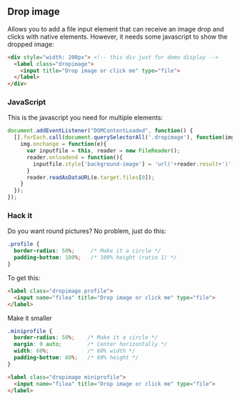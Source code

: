 ## Drop image

Allows you to add a file input element that can receive an image drop and clicks with native elements. However, it needs
some javascript to show the dropped image:

```html
<div style="width: 200px"> <!-- this div just for demo display -->
  <label class="dropimage">
    <input title="Drop image or click me" type="file">
  </label>
</div>
```

### JavaScript

This is the javascript you need for multiple elements:

```js
document.addEventListener("DOMContentLoaded", function() {
  [].forEach.call(document.querySelectorAll('.dropimage'), function(img){
    img.onchange = function(e){
      var inputfile = this, reader = new FileReader();
      reader.onloadend = function(){
        inputfile.style['background-image'] = 'url('+reader.result+')';
      }
      reader.readAsDataURL(e.target.files[0]);
    }
  });
});
```

### Hack it

Do you want round pictures? No problem, just do this:

```css
.profile {
  border-radius: 50%;     /* Make it a circle */
  padding-bottom: 100%;   /* 100% height (ratio 1) */
}
```

To get this:

```html
<label class="dropimage profile">
  <input name="filea" title="Drop image or click me" type="file">
</label>
```

Make it smaller

```css
.miniprofile {
  border-radius: 50%;    /* Make it a circle */
  margin: 0 auto;        /* Center horizontally */
  width: 60%;            /* 60% width */
  padding-bottom: 60%;   /* 60% height */
}
```

```html
<label class="dropimage miniprofile">
  <input name="filea" title="Drop image or click me" type="file">
</label>
```
